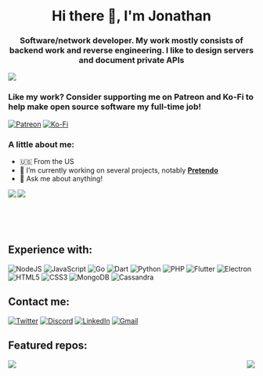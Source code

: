 <h1 align="center">Hi there 👋, I'm Jonathan</h1>
<h3 align="center">Software/network developer. My work mostly consists of backend work and reverse engineering. I like to design servers and document private APIs</h3>

<img src="https://komarev.com/ghpvc/?username=jonbarrow&color=0000E5&style=flat-square">

<h3>Like my work? Consider supporting me on Patreon and Ko-Fi to help make open source software my full-time job!</h3>
<!--<img src="https://img.shields.io/endpoint.svg?url=https://shieldsio-patreon.vercel.app/api/?username=jonbarrow&type=patrons&style=for-the-badge">-->
<a href="https://www.patreon.com/jonbarrow"><img alt="Patreon" src="https://img.shields.io/badge/Patreon-F96854?style=for-the-badge&logo=patreon&logoColor=white" /></a>
<a href="https://ko-fi.com/jonbarrow"><img alt="Ko-Fi" src="https://img.shields.io/badge/Ko--fi-F16061?style=for-the-badge&logo=ko-fi&logoColor=white" /></a>

<h3>A little about me:</h3>

- 🇺🇸 From the US
- 🔭 I’m currently working on several projects, notably **[Pretendo](https://pretendo.network)**
- 💬 Ask me about anything!

<img align="left" src="https://github-readme-stats.vercel.app/api/top-langs/?username=jonbarrow&theme=light&hide_langs_below=1">
<img src="https://github-readme-stats.vercel.app/api?username=jonbarrow&show_icons=true&include_all_commits=true">

<br><br><br>

<h2>Experience with:</h2>
<p float="left">
	<img style="display:inline" alt="NodeJS" src="https://img.shields.io/badge/node.js-%2343853D.svg?style=for-the-badge&logo=node-dot-js&logoColor=white"/>
	<img style="display:inline" alt="JavaScript" src="https://img.shields.io/badge/javascript-%23323330.svg?style=for-the-badge&logo=javascript&logoColor=%23F7DF1E"/>
	<img style="display:inline" alt="Go" src="https://img.shields.io/badge/go-%2300ADD8.svg?style=for-the-badge&logo=go&logoColor=white"/>
	<img alt="Dart" src="https://img.shields.io/badge/dart-%230175C2.svg?style=for-the-badge&logo=dart&logoColor=white"/>
	<img alt="Python" src="https://img.shields.io/badge/python-%2314354C.svg?style=for-the-badge&logo=python&logoColor=white"/>
	<img alt="PHP" src="https://img.shields.io/badge/php-%23777BB4.svg?style=for-the-badge&logo=php&logoColor=white"/>
	<img alt="Flutter" src="https://img.shields.io/badge/Flutter-%2302569B.svg?style=for-the-badge&logo=Flutter&logoColor=white"/>
	<img alt="Electron" src="https://img.shields.io/badge/Electron-%2347848F.svg?style=for-the-badge&logo=Electron&logoColor=white"/>
	<img alt="HTML5" src="https://img.shields.io/badge/html5-%23E34F26.svg?style=for-the-badge&logo=html5&logoColor=white"/>
	<img alt="CSS3" src="https://img.shields.io/badge/css3-%231572B6.svg?style=for-the-badge&logo=css3&logoColor=white"/>
	<img alt="MongoDB" src ="https://img.shields.io/badge/MongoDB-%234ea94b.svg?style=for-the-badge&logo=mongodb&logoColor=white"/>
	<img alt="Cassandra" src ="https://img.shields.io/badge/cassandra-%231287B1.svg?style=for-the-badge&logo=apache-cassandra&logoColor=white"/>
</p>
<!--
<p>
	<img height="40" src="https://raw.githubusercontent.com/jonbarrow/jonbarrow/master/node-dot-js.svg">
	<img height="40" src="https://raw.githubusercontent.com/jonbarrow/jonbarrow/master/javascript.svg">
	<img height="40" src="https://raw.githubusercontent.com/jonbarrow/jonbarrow/master/go.svg">
	<img height="40" src="https://raw.githubusercontent.com/jonbarrow/jonbarrow/master/dart.svg">
	<img height="40" src="https://raw.githubusercontent.com/jonbarrow/jonbarrow/master/python.svg">
	<img height="40" src="https://raw.githubusercontent.com/jonbarrow/jonbarrow/master/php.svg">
	<img height="40" src="https://raw.githubusercontent.com/jonbarrow/jonbarrow/master/flutter.svg">
	<img height="40" src="https://raw.githubusercontent.com/jonbarrow/jonbarrow/master/electron.svg">
	<img height="40" src="https://raw.githubusercontent.com/jonbarrow/jonbarrow/master/html5.svg">
	<img height="40" src="https://raw.githubusercontent.com/jonbarrow/jonbarrow/master/css3.svg">
	<img height="40" src="https://raw.githubusercontent.com/jonbarrow/jonbarrow/master/mongodb.svg">
	<img height="40" src="https://raw.githubusercontent.com/jonbarrow/jonbarrow/master/apachecassandra.svg">
</p>
-->

<h2>Contact me:</h2>

<a target="_blank" href="https://twitter.com/jondbarrow"><img alt="Twitter" src="https://img.shields.io/badge/@jondbarrow-%231DA1F2.svg?style=for-the-badge&logo=Twitter&logoColor=white"/></a>
<a target="_blank" href=" https://discord.gg/hFnDQ2F"><img alt="Discord" src="https://img.shields.io/badge/jonbarrow%234478-%237289DA.svg?style=for-the-badge&logo=discord&logoColor=white"/></a>
<a target="_blank" href="https://www.linkedin.com/in/jonathan-barrow-4bb120191/"><img alt="LinkedIn" src="https://img.shields.io/badge/linkedin-%230077B5.svg?style=for-the-badge&logo=linkedin&logoColor=white"/></a>
<a target="_blank" href="mailto:jonbarrow1998@gmail.com"><img alt="Gmail" src="https://img.shields.io/badge/jonbarrow1998%40gmail.com-D14836?style=for-the-badge&logo=gmail&logoColor=white" /></a>

<h2>Featured repos:</h2>
<img align="left" src="https://github-readme-stats.vercel.app/api/pin/?username=PretendoNetwork&repo=Pretendo">
<img align="right" src="https://github-readme-stats.vercel.app/api/pin/?username=jonbarrow&repo=disneyplus-client">


<!--
**jonbarrow/jonbarrow** is a ✨ _special_ ✨ repository because its `README.md` (this file) appears on your GitHub profile.

Here are some ideas to get you started:

- 🔭 I’m currently working on ...
- 🌱 I’m currently learning ...
- 👯 I’m looking to collaborate on ...
- 🤔 I’m looking for help with ...
- 💬 Ask me about ...
- 📫 How to reach me: ...
- 😄 Pronouns: ...
- ⚡ Fun fact: ...
-->

